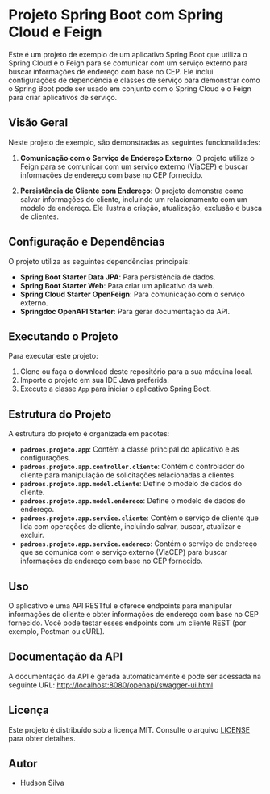 # Projeto Spring Boot com Spring Cloud e Feign

Este é um projeto de exemplo de um aplicativo Spring Boot que utiliza o Spring Cloud e o Feign para se comunicar com um serviço externo para buscar informações de endereço com base no CEP. Ele inclui configurações de dependência e classes de serviço para demonstrar como o Spring Boot pode ser usado em conjunto com o Spring Cloud e o Feign para criar aplicativos de serviço.

## Visão Geral

Neste projeto de exemplo, são demonstradas as seguintes funcionalidades:

1. **Comunicação com o Serviço de Endereço Externo**: O projeto utiliza o Feign para se comunicar com um serviço externo (ViaCEP) e buscar informações de endereço com base no CEP fornecido.

2. **Persistência de Cliente com Endereço**: O projeto demonstra como salvar informações do cliente, incluindo um relacionamento com um modelo de endereço. Ele ilustra a criação, atualização, exclusão e busca de clientes.

## Configuração e Dependências

O projeto utiliza as seguintes dependências principais:

- **Spring Boot Starter Data JPA**: Para persistência de dados.
- **Spring Boot Starter Web**: Para criar um aplicativo da web.
- **Spring Cloud Starter OpenFeign**: Para comunicação com o serviço externo.
- **Springdoc OpenAPI Starter**: Para gerar documentação da API.

## Executando o Projeto

Para executar este projeto:

1. Clone ou faça o download deste repositório para a sua máquina local.
2. Importe o projeto em sua IDE Java preferida.
3. Execute a classe `App` para iniciar o aplicativo Spring Boot.

## Estrutura do Projeto

A estrutura do projeto é organizada em pacotes:

- **`padroes.projeto.app`**: Contém a classe principal do aplicativo e as configurações.
- **`padroes.projeto.app.controller.cliente`**: Contém o controlador do cliente para manipulação de solicitações relacionadas a clientes.
- **`padroes.projeto.app.model.cliente`**: Define o modelo de dados do cliente.
- **`padroes.projeto.app.model.endereco`**: Define o modelo de dados do endereço.
- **`padroes.projeto.app.service.cliente`**: Contém o serviço de cliente que lida com operações de cliente, incluindo salvar, buscar, atualizar e excluir.
- **`padroes.projeto.app.service.endereco`**: Contém o serviço de endereço que se comunica com o serviço externo (ViaCEP) para buscar informações de endereço com base no CEP fornecido.

## Uso

O aplicativo é uma API RESTful e oferece endpoints para manipular informações de cliente e obter informações de endereço com base no CEP fornecido. Você pode testar esses endpoints com um cliente REST (por exemplo, Postman ou cURL).

## Documentação da API

A documentação da API é gerada automaticamente e pode ser acessada na seguinte URL: [http://localhost:8080/openapi/swagger-ui.html](http://localhost:8080/openapi/swagger-ui.html)

## Licença

Este projeto é distribuído sob a licença MIT. Consulte o arquivo [LICENSE](LICENSE) para obter detalhes.

## Autor

- Hudson Silva